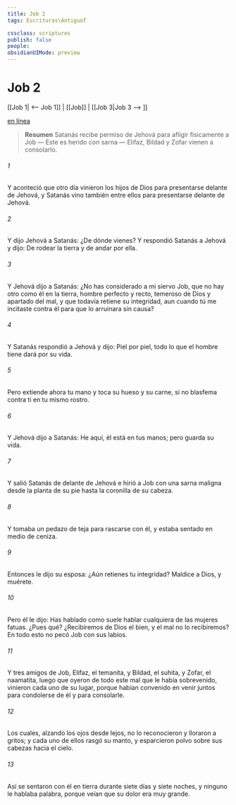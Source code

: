 ```yaml
---
title: Job 2
tags: Escrituras\AntiguoT

cssclass: scriptures
publish: false
people:
obsidianUIMode: preview
---
```


# Job 2
[[Job 1| <-- Job 1]] | [[Job]] | [[Job 3|Job 3 --> ]]

[en línea](https://churchofjesuschrist.org/study/scriptures/ot/job/2?lang=spa)

> __Resumen__
Satanás recibe permiso de Jehová para afligir físicamente a Job — Este es herido con sarna — Elifaz, Bildad y Zofar vienen a consolarlo.

###### 1 
Y aconteció que otro día vinieron los hijos de Dios para presentarse delante de Jehová, y Satanás vino también entre ellos para presentarse delante de Jehová.

###### 2 
Y dijo Jehová a Satanás: ¿De dónde vienes? Y respondió Satanás a Jehová y dijo: De rodear la tierra y de andar por ella.

###### 3 
Y Jehová dijo a Satanás: ¿No has considerado a mi siervo Job, que no hay otro como él en la tierra, hombre perfecto y recto, temeroso de Dios y apartado del mal, y que todavía retiene su integridad, aun cuando tú me incitaste contra él para que lo arruinara sin causa?

###### 4 
Y Satanás respondió a Jehová y dijo: Piel por piel, todo lo que el hombre tiene dará por su vida.

###### 5 
Pero extiende ahora tu mano y toca su hueso y su carne,  si no blasfema contra ti en tu mismo rostro.

###### 6 
Y Jehová dijo a Satanás: He aquí, él está en tus manos; pero guarda su vida.

###### 7 
Y salió Satanás de delante de Jehová e hirió a Job con una sarna maligna desde la planta de su pie hasta la coronilla de su cabeza.

###### 8 
Y tomaba un pedazo de teja para rascarse con él, y estaba sentado en medio de ceniza.

###### 9 
Entonces le dijo su esposa: ¿Aún retienes tu integridad? Maldice a Dios, y muérete.

###### 10 
Pero él le dijo: Has hablado como suele hablar cualquiera de las mujeres fatuas. ¿Pues qué? ¿Recibiremos de Dios el bien, y el mal no lo recibiremos? En todo esto no pecó Job con sus labios.

###### 11 
Y tres amigos de Job, Elifaz, el temanita, y Bildad, el suhita, y Zofar, el naamatita, luego que oyeron de todo este mal que le había sobrevenido, vinieron cada uno de su lugar, porque habían convenido en venir juntos para condolerse de él y para consolarle.

###### 12 
Los cuales, alzando los ojos desde lejos, no lo reconocieron y lloraron a gritos; y cada uno de ellos rasgó su manto, y esparcieron polvo sobre sus cabezas hacia el cielo.

###### 13 
Así se sentaron con él en tierra durante siete días y siete noches, y ninguno le hablaba palabra, porque veían que su dolor era muy grande.

